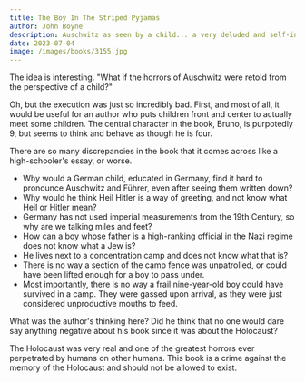 ```yaml
---
title: The Boy In The Striped Pyjamas
author: John Boyne
description: Auschwitz as seen by a child... a very deluded and self-involved child.
date: 2023-07-04
image: /images/books/3155.jpg
---
```


The idea is interesting. "What if the horrors of Auschwitz were retold from the perspective of a child?"

Oh, but the execution was just so incredibly bad. First, and most of all, it would be useful for an author who puts children front and center to actually meet some children. The central character in the book, Bruno, is purpotedly 9, but seems to think and behave as though he is four.

There are so many discrepancies in the book that it comes across like a high-schooler's essay, or worse.
- Why would a German child, educated in Germany, find it hard to pronounce Auschwitz and Führer, even after seeing them written down?
- Why would he think Heil Hitler is a way of greeting, and not know what Heil or Hitler mean?
- Germany has not used imperial measurements from the 19th Century, so why are we talking miles and feet?
- How can a boy whose father is a high-ranking official in the Nazi regime does not know what a Jew is?
- He lives next to a concentration camp and does not know what that is?
- There is no way a section of the camp fence was unpatrolled, or could have been lifted enough for a boy to pass under.
- Most importantly, there is no way a frail nine-year-old boy could have survived in a camp. They were gassed upon arrival, as they were just considered unproductive mouths to feed.

What was the author's thinking here? Did he think that no one would dare say anything negative about his book since it was about the Holocaust?

The Holocaust was very real and one of the greatest horrors ever perpetrated by humans on other humans. This book is a crime against the memory of the Holocaust and should not be allowed to exist.
